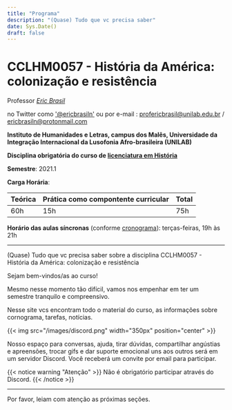 ```yaml
---
title: "Programa"
description: "(Quase) Tudo que vc precisa saber"
date: Sys.Date()
draft: false
---
```


# CCLHM0057 - História da América: colonização e resistência

Professor [_Eric Brasil_](https://ericbrasiln.github.io)

no Twitter como <a href="https://twitter.com/ericbrasiln">'@ericbrasiln'</a>
ou por e-mail : profericbrasil@unilab.edu.br / ericbrasiln@protonmail.com

**Instituto de Humanidades e Letras, campus dos Malês, Universidade da Integração Internacional da Lusofonia Afro-brasileira (UNILAB)**

**Disciplina obrigatória do curso de [licenciatura em História](http://historia.males.unilab.edu.br/)**

**Semestre**: 2021.1

**Carga Horária**:

| Teórica             | Prática como compontente curricular         | Total |
|:--------------------|:------------------|:---------|
| 60h | 15h | 75h |

**Horário das aulas síncronas** (conforme [cronograma](cronograma)): terças-feiras, 19h às 21h

***

(Quase) Tudo que vc precisa saber sobre a disciplina CCLHM0057 - História da América: colonização e resistência

Sejam bem-vindos/as ao curso!

Mesmo nesse momento tão difícil, vamos nos empenhar em ter um semestre tranquilo e compreensivo.

Nesse site vcs encontram todo o material do curso, as informações sobre cornograma, tarefas, notícias.

{{< img src="/images/discord.png" width="350px" position="center" >}}

Nosso espaço para conversas, ajuda, tirar dúvidas, compartilhar angústias e apreensões, trocar gifs e dar suporte emocional uns aos outros será em um servidor Discord. Você receberá um convite por email para participar. 

{{< notice warning "Atenção" >}}
Não é obrigatório participar através do Discord.
{{< /notice >}}

---

Por favor, leiam com atenção as próximas seções.
